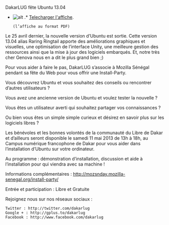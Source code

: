 
 DakarLUG fête Ubuntu 13.04
* ![alt](https://raw.github.com/Dakarlug/site-datas/master/datas/page1-299px-Flyer_Install_Party_DakarLUG_-_Mai_2013.pdf.jpg "") .*  [Telecharger l'affiche](https://raw.github.com/Dakarlug/site-datas/master/datas/Flyer_Install_Party_DakarLUG_-_Mai_2013.pdf "").
    
      (l’affiche au format PDF)

Le 25 avril dernier, la nouvelle version d’Ubuntu est sortie. Cette version 13.04 alias Raring Ringtail apporte des améliorations graphiques et visuelles, une optimisation de l’interface Unity, une meilleure gestion des ressources ainsi que la mise à jour des logiciels embarqués. Et, notre très cher Genova
nous en a dit le plus grand bien ;)


Pour vous aider à faire le pas, DakarLUG s’associe à Mozilla Sénégal pendant sa fête du Web pour vous offrir une Install-Party.

Vous découvrez Ubuntu et vous souhaitez des conseils ou
rencontrer d’autres utilisateurs ? 

Vous avez une ancienne version de Ubuntu et voulez tester la
nouvelle ? 

Vous êtes un utilisateur averti qui souhaitez partager vos
connaissances ? 

Ou bien vous êtes un simple simple curieux et désirez en savoir
plus sur les logiciels libres ? 


Les bénévoles et les bonnes volontés de la communauté du Libre de Dakar
et d’ailleurs seront disponible le samedi
11 mai 2013 de 13h à 18h,
au Campus numérique francophone de Dakar
pour vous aider dans l’installation d’Ubuntu sur votre ordinateur.

Au programme : démonstration d’installation, discussion et aide à l’installation pour qui viendra avec sa machine !

Informations complémentaires : http://mozsnday.mozilla-senegal.org/install-party/

Entrée et participation : Libre et Gratuite

Rejoignez nous sur nos réseaux sociaux :

	Twitter : http://twitter.com/dakarlug
	Google + : http://gplus.to/dakarlug
	Facebook : http://www.facebook.com/dakarlug

    
    
    



    



    



    



    



    



 
    
     